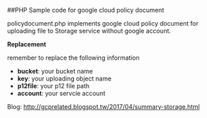 ##PHP Sample code for google cloud policy document

policydocument.php implements google cloud policy document for uploading file to Storage service without google account.

**Replacement**

remember to replace the following information

* **bucket**: your bucket name
* **key**: your uploading object name
* **p12file**: your p12 file path
* **account**: your servcie account 


Blog: <http://gcprelated.blogspot.tw/2017/04/summary-storage.html>

